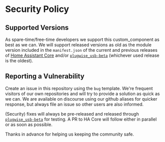 # Security Policy

## Supported Versions

As spare-time/free-time developers we support this custom_component as best
as we can. We will support released versions as old as the module version
included in the `manifest.json` of the current and previous releases of
[Home Assistant Core](https://github.com/home-assistant/core) and/or
[`plugwise_usb-beta`](https://github.com/plugwise/plugwise_usb-beta)
(whichever used release is the oldest).

## Reporting a Vulnerability

Create an issue in this repository using the `bug` template. We're
frequent visitors of our own repositories and will try to provide a
solution as quick as we can. We are available on discourse using our
github aliases for quicker response, but always file an issue so other
users are also informed.

(Security) fixes will always be pre-released and released through
[`plugwise_usb-beta`](https://github.com/plugwise/plugwis_usbe-beta) for
testing. A PR to HA Core will follow either in parallel or as soon as
possible.

Thanks in advance for helping us keeping the community safe.
